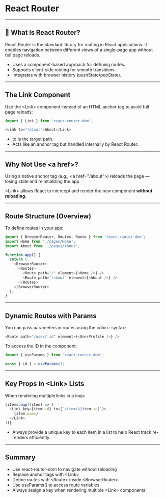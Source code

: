 # React Router

---

## 🧭 What Is React Router?

React Router is the standard library for routing in React applications. It enables navigation between different views of a single-page app without full page reloads.

- Uses a component-based approach for defining routes.
- Supports client-side routing for smooth transitions.
- Integrates with browser history (pushState/popState).

---

## The Link Component

Use the <span class="codeSnip">&lt;Link&gt;</span> component instead of an HTML anchor tag to avoid full page reloads:

```javascript
import { Link } from 'react-router-dom';

<Link to="/about">About</Link>
```

- <span class="codeSnip">to</span> is the target path.
- Acts like an anchor tag but handled internally by React Router.

---

## Why Not Use &lt;a href&gt;?

Using a native anchor tag (e.g., <span class="codeSnip">&lt;a href="/about"&gt;</span>) reloads the page — losing state and reinitializing the app.

<span class="codeSnip">&lt;Link&gt;</span> allows React to intercept and render the new component **without reloading**.

---

## Route Structure (Overview)

To define routes in your app:

```javascript
import { BrowserRouter, Routes, Route } from 'react-router-dom';
import Home from './pages/Home';
import About from './pages/About';

function App() {
  return (
    <BrowserRouter>
      <Routes>
        <Route path="/" element={<Home />} />
        <Route path="/about" element={<About />} />
      </Routes>
    </BrowserRouter>
  );
}
```

---

## Dynamic Routes with Params

You can pass parameters in routes using the colon <span class="codeSnip">:</span> syntax:

```javascript
<Route path="/user/:id" element={<UserProfile />} />
```

To access the ID in the component:

```javascript
import { useParams } from 'react-router-dom';

const { id } = useParams();
```

---

## Key Props in &lt;Link&gt; Lists

When rendering multiple links in a loop:

```javascript
{items.map((item) => (
  <Link key={item.id} to={`/item/${item.id}`}>
    {item.name}
  </Link>
))}
```

- Always provide a unique <span class="codeSnip">key</span> to each item in a list to help React track re-renders efficiently.

---

## Summary

- Use <span class="codeSnip">react-router-dom</span> to navigate without reloading
- Replace anchor tags with <span class="codeSnip">&lt;Link&gt;</span>
- Define routes with <span class="codeSnip">&lt;Route&gt;</span> inside <span class="codeSnip">&lt;BrowserRouter&gt;</span>
- Use <span class="codeSnip">useParams()</span> to access route variables
- Always assign a <span class="codeSnip">key</span> when rendering multiple <span class="codeSnip">&lt;Link&gt;</span> components
